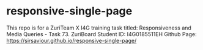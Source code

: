 # responsive-single-page
This repo is for a ZuriTeam X I4G training task titled: Responsiveness and Media Queries - Task 73. 
ZuriBoard Student ID: I4G0185511EH 
Github Page:  https://sirsaviour.github.io/responsive-single-page/
